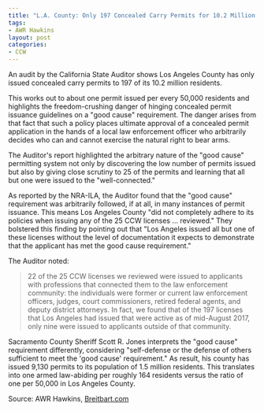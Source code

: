```yaml
---
title: "L.A. County: Only 197 Concealed Carry Permits for 10.2 Million Residents"
tags:
- AWR Hawkins
layout: post
categories:
- CCW
---
```


An audit by the California State Auditor shows Los Angeles County has only issued concealed carry permits to 197 of its 10.2 million residents.

This works out to about one permit issued per every 50,000 residents and highlights the freedom-crushing danger of hinging concealed permit issuance guidelines on a "good cause" requirement. The danger arises from that fact that such a policy places ultimate approval of a concealed permit application in the hands of a local law enforcement officer who arbitrarily decides who can and cannot exercise the natural right to bear arms.

The Auditor's report highlighted the arbitrary nature of the "good cause" permitting system not only by discovering the low number of permits issued but also by giving close scrutiny to 25 of the permits and learning that all but one were issued to the "well-connected."

As reported by the NRA-ILA, the Auditor found that the "good cause" requirement was arbitrarily followed, if at all, in many instances of permit issuance. This means Los Angeles County "did not completely adhere to its policies when issuing any of the 25 CCW licenses ... reviewed." They bolstered this finding by pointing out that "Los Angeles issued all but one of these licenses without the level of documentation it expects to demonstrate that the applicant has met the good cause requirement."

The Auditor noted:

> 22 of the 25 CCW licenses we reviewed were issued to applicants with professions that connected them to the law enforcement community: the individuals were former or current law enforcement officers, judges, court commissioners, retired federal agents, and deputy district attorneys. In fact, we found that of the 197 licenses that Los Angeles had issued that were active as of mid-August 2017, only nine were issued to applicants outside of that community.

Sacramento County Sheriff Scott R. Jones interprets the "good cause" requirement differently, considering "self-defense or the defense of others sufficient to meet the 'good cause' requirement." As result, his county has issued 9,130 permits to its population of 1.5 million residents. This translates into one armed law-abiding per roughly 164 residents versus the ratio of one per 50,000 in Los Angeles County.

Source: AWR Hawkins, [Breitbart.com](https://www.breitbart.com/california/2017/12/26/la-county-only-197-concealed-carry-permits-for-10-2-million-residents/)
